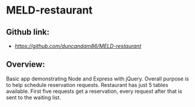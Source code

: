 # MELD-restaurant

## Github link:
* *https://github.com/duncandam86/MELD-restaurant* 

## Overview: 

Basic app demonstrating Node and Express with jQuery. Overall purpose is to help schedule reservation requests. Restaurant has just 5 tables available. First five requests get a reservation, every request after that is sent to the waiting list.

